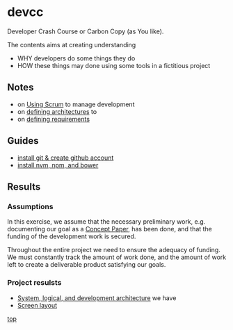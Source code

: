 # <a id="DEVCC">devcc</a>

Developer Crash Course or Carbon Copy (as You like). 

The contents aims at creating understanding 

* WHY developers do some things they do
* HOW these things may done using some tools in a fictitious project

## <a id="NOTES">Notes</a>

* on [Using Scrum](notes/0-agile/README.md) to manage development
* on [defining architectures](notes/1-define-architecture/README.md) to
* on [defining requirements](1-define-requirements/README.md)


## <a id="GUIDES">Guides</a>

* [install git & create github account](guides/git.md)
* [install nvm, npm, and bower](guides/devtools.md)

## <a id="RESULTS">Results</a>

### Assumptions

In this exercise, we assume that the necessary preliminary work,
e.g. documenting our goal as a
[Concept Paper](http://www.wikihow.com/Write-a-Concept-Paper), has
been done, and that the funding of the development work is secured.

Throughout the entire project we need to ensure the adequacy of
funding. We must constantly track the amount of work done, and the
amount of work left to create a deliverable product satisfying our
goals.

### Project resulsts

* [System, logical, and development architecture](1-architecture#README.md) we have
* [Screen layout](2-layout#devcc.html)


[top](README.md) 



